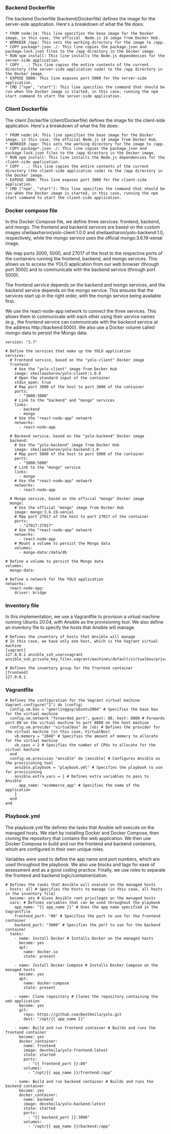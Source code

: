 ### Backend Dockerfile
The backend Dockerfile (backend/Dockerfile) defines the image for the server-side application. Here's a breakdown of what the file does:
```
* FROM node:14: This line specifies the base image for the Docker image, in this case, the official  Node.js 14 image from Docker Hub.
* WORKDIR /app: This sets the working directory for the image to /app.
* COPY package*.json ./: This line copies the package.json and package-lock.json files to the /app directory in the Docker image.
* RUN npm install: This line installs the Node.js dependencies for the server-side application.
* COPY . .: This line copies the entire contents of the current directory (the server-side application code) to the /app directory in the Docker image.
* EXPOSE 5000: This line exposes port 5000 for the server-side application.
* CMD ["npm", "start"]: This line specifies the command that should be run when the Docker image is started, in this case, running the npm start command to start the server-side application.
```
### Client Dockerfile
The client Dockerfile (client/Dockerfile) defines the image for the client-side application. Here's a breakdown of what the file does:
```
* FROM node:14: This line specifies the base image for the Docker image, in this case, the official Node.js 14 image from Docker Hub.
* WORKDIR /app: This sets the working directory for the image to /app.
* COPY package*.json ./: This line copies the package.json and package-lock.json files to the /app directory in the Docker image.
* RUN npm install: This line installs the Node.js dependencies for the client-side application.
* COPY . .: This line copies the entire contents of the current directory (the client-side application code) to the /app directory in the Docker image.
* EXPOSE 3000: This line exposes port 3000 for the client-side application.
* CMD ["npm", "start"]: This line specifies the command that should be run when the Docker image is started, in this case, running the npm start command to start the client-side application.

```

### Docker compose file
In this Docker Compose file, we define three services: frontend, backend, and mongo. The frontend and backend services are based on the custom images sheilaasharon/yolo-client:1.0.0 and sheilaasharon/yolo-backend:1.0, respectively, while the mongo service uses the official mongo:3.6.19-xenial image.

We map ports 3000, 5000, and 27017 of the host to the respective ports of the containers running the frontend, backend, and mongo services. This allows us to access the YOLO application from our web browser (through port 3000) and to communicate with the backend service (through port 5000).

The frontend service depends on the backend and mongo services, and the backend service depends on the mongo service. This ensures that the services start up in the right order, with the mongo service being available first.

We use the react-node-app network to connect the three services. This allows them to communicate with each other using their service names (e.g., the frontend service can communicate with the backend service at the address http://backend:5000). We also use a Docker volume called mongo-data to persist the Mongo data.

```
version: "3.7"

# Define the services that make up the YOLO application
services:
  # Frontend service, based on the "yolo-client" Docker image
  frontend:
    # Use the "yolo-client" image from Docker Hub
    image: sheilaasharon/yolo-client:1.0.0
    # Open the standard input of the container
    stdin_open: true
    # Map port 3000 of the host to port 3000 of the container
    ports:
      - "3000:3000"
    # Link to the "backend" and "mongo" services
    links:
      - backend
      - mongo
    # Use the "react-node-app" network
    networks:
      - react-node-app

  # Backend service, based on the "yolo-backend" Docker image
  backend:
    # Use the "yolo-backend" image from Docker Hub
    image: sheilaasharon/yolo-backend:1.0
    # Map port 5000 of the host to port 5000 of the container
    ports:
      - "5000:5000"
    # Link to the "mongo" service
    links:
      - mongo
    # Use the "react-node-app" network
    networks:
      - react-node-app

  # Mongo service, based on the official "mongo" Docker image
  mongo:
    # Use the official "mongo" image from Docker Hub
    image: mongo:3.6.19-xenial
    # Map port 27017 of the host to port 27017 of the container
    ports:
      - "27017:27017"
    # Use the "react-node-app" network
    networks:
      - react-node-app
    # Mount a volume to persist the Mongo data
    volumes:
      - mongo-data:/data/db

# Define a volume to persist the Mongo data
volumes:
  mongo-data:

# Define a network for the YOLO application
networks:
  react-node-app:
    driver: bridge

```

### Inventory file
In this implementation, we use a Vagrantfile to provision a virtual machine running Ubuntu 20.04, with Ansible as the provisioning tool. We also define an inventory file to specify the hosts that Ansible will manage.
```
# Defines the inventory of hosts that Ansible will manage
# In this case, we have only one host, which is the Vagrant virtual machine
[vagrant]
127.0.0.1 ansible_ssh_user=vagrant ansible_ssh_private_key_file=.vagrant/machines/default/virtualbox/private_key

# Defines the inventory group for the frontend container
[frontend]
127.0.0.1

```
### Vagrantfile
```
# Defines the configuration for the Vagrant virtual machine
Vagrant.configure("2") do |config|
  config.vm.box = "geerlingguy/ubuntu2004" # Specifies the base box for the virtual machine
  config.vm.network "forwarded_port", guest: 80, host: 8080 # Forwards port 80 on the virtual machine to port 8080 on the host machine
  config.vm.provider "virtualbox" do |vb| # Defines the provider for the virtual machine (in this case, VirtualBox)
    vb.memory = "2048" # Specifies the amount of memory to allocate for the virtual machine
    vb.cpus = 2 # Specifies the number of CPUs to allocate for the virtual machine
  end
  config.vm.provision "ansible" do |ansible| # Configures Ansible as the provisioning tool
    ansible.playbook = "playbook.yml" # Specifies the playbook to use for provisioning
    ansible.extra_vars = { # Defines extra variables to pass to Ansible
      app_name: "ecommerce_app" # Specifies the name of the application
    }
  end
end

```

### Playbook.yml
The playbook.yml file defines the tasks that Ansible will execute on the managed hosts. We start by installing Docker and Docker Compose, then cloning the repository that contains the web application. We then use Docker Compose to build and run the frontend and backend containers, which are configured in their own unique roles.

Variables were used to define the app name and port numbers, which are used throughout the playbook. We also use blocks and tags for ease of assessment and as a good coding practice. Finally, we use roles to separate the frontend and backend logic/containerization.
```
# Defines the tasks that Ansible will execute on the managed hosts
- hosts: all # Specifies the hosts to manage (in this case, all hosts in the inventory file)
  become: yes # Gives Ansible root privileges on the managed hosts
  vars: # Defines variables that can be used throughout the playbook
    app_name: "{{ app_name }}" # Uses the app name specified in the Vagrantfile
    frontend_port: "80" # Specifies the port to use for the frontend container
    backend_port: "3000" # Specifies the port to use for the backend container
  tasks:
    - name: Install Docker # Installs Docker on the managed hosts
      become: yes
      apt:
        name: docker.io
        state: present

    - name: Install Docker Compose # Installs Docker Compose on the managed hosts
      become: yes
      apt:
        name: docker-compose
        state: present

    - name: Clone repository # Clones the repository containing the web application
      become: yes
      git:
        repo: https://github.com/DevSheila/yolo.git
        dest: "/opt/{{ app_name }}"

    - name: Build and run frontend container # Builds and runs the frontend container
      become: yes
      docker_container:
        name: frontend
        image: devsheila/yolo-frontend:latest
        state: started
        ports:
          - "{{ frontend_port }}:80"
        volumes:
          - "/opt/{{ app_name }}/frontend:/app"

    - name: Build and run backend container # Builds and runs the backend container
      become: yes
      docker_container:
        name: backend
        image: devsheila/yolo-backend:latest
        state: started
        ports:
          - "{{ backend_port }}:3000"
        volumes:
          - "/opt/{{ app_name }}/backend:/app"

```
